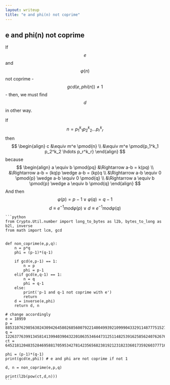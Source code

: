 ```yaml
---
layout: writeup
title: "e and phi(n) not coprime"
---
```


## e and phi(n) not coprime

If $$e$$ and $$\varphi(n)$$ not coprime - $$gcd(e,phi(n)) \neq 1$$ - then, we must find $$d$$ in other way.

If 
	$$ n = p_1^k_1 p_2^k_2 \hdots p_r^k_r $$
then
	$$ \begin{align}
		c 	&\equiv m^e \pmod{n} \\
			&\equiv m^e \pmod{p_1^k_1 p_2^k_2 \hdots p_r^k_r}
	\end{align} $$
because
	$$ \begin{align} 
		a \equiv b \pmod{pq} 	&\Rightarrow a-b = k(pq) \\
								&\Rightarrow a-b = (kq)p \wedge a-b = (kp)q \\
								&\Rightarrow a-b \equiv 0 \pmod{p} \wedge a-b \equiv 0 \pmod{q} \\
								&\Rightarrow a \equiv b \pmod{p} \wedge a \equiv b \pmod{q}
	\end{align} $$
And then
	$$ \varphi(p) = p-1 \vee \varphi(q) = q-1 $$
	$$ d \equiv e^{-1} mod \varphi(p) \vee d \equiv e^{-1} mod \varphi(q) $$


	```python
	from Crypto.Util.number import long_to_bytes as l2b, bytes_to_long as b2l, inverse
	from math import lcm, gcd


	def non_coprime(e,p,q):
		n = p*q
		phi = (p-1)*(q-1)

		if gcd(e,p-1) == 1:
			n = p
			phi = p-1
		elif gcd(e,q-1) == 1:
			n = q
			phi = q-1
		else:
			print('p-1 and q-1 not coprime with e')
			return
		d = inverse(e,phi)
		return d, n

	# change accordingly
	e = 18959
	p = 8853107629856302430942645802685600792214004993921099904332911487775152756152460899671437787731654521568200225685173143721860070387195312109191089843558621
	q = 12263776399134581413994039043220106353464473125114825391625856240762676598269365363349978019785253746863903410731653514543481130557521535535237879154364911
	ct = 64521812048352846958817059534278142356568238192123182336017359260377716295619478728140210232152018155950695896362673540987021049139829121799099909484852120051863107269165139203886417085008081775352265576110683356959797391197297615443422020648048621511483229468510937180464189390129089235915976695524813058244

	phi = (p-1)*(q-1)
	print(gcd(e,phi)) # e and phi are not coprime if not 1

	d, n = non_coprime(e,p,q)

	print(l2b(pow(ct,d,n)))
	```

